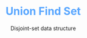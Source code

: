 <div align='center'>
  <h1>
    <b style='color: #58a6ff'>Union Find Set</b>
  </h1>

  <p>Disjoint-set data structure</p>
</div>